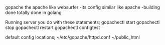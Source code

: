 gopache the apache like websurfer
-its config similar like apache
-building done totally done in golang

Running server you do with these statements;
 gopachectl start
 gopachectl stop
 gopachectl restart
 gopachectl configtest

default config locations;
~/etc/gopache/httpd.conf
~/public_html

